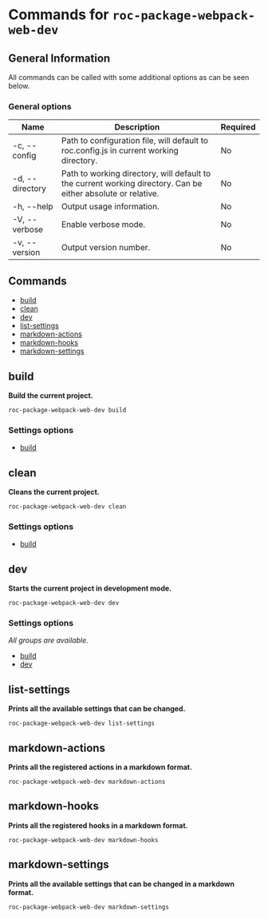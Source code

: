 # Commands for `roc-package-webpack-web-dev`

## General Information
All commands can be called with some additional options as can be seen below.

### General options

| Name            | Description                                                                                                   | Required |
| --------------- | ------------------------------------------------------------------------------------------------------------- | -------- |
| -c, --config    | Path to configuration file, will default to roc.config.js in current working directory.                       | No       |
| -d, --directory | Path to working directory, will default to the current working directory. Can be either absolute or relative. | No       |
| -h, --help      | Output usage information.                                                                                     | No       |
| -V, --verbose   | Enable verbose mode.                                                                                          | No       |
| -v, --version   | Output version number.                                                                                        | No       |

## Commands
* [build](#build)
* [clean](#clean)
* [dev](#dev)
* [list-settings](#list-settings)
* [markdown-actions](#markdown-actions)
* [markdown-hooks](#markdown-hooks)
* [markdown-settings](#markdown-settings)

## build
__Build the current project.__

```
roc-package-webpack-web-dev build
```

### Settings options
* [build](/packages/roc-package-webpack-web-dev/docs/Settings.md#build)

## clean
__Cleans the current project.__

```
roc-package-webpack-web-dev clean
```

### Settings options
* [build](/packages/roc-package-webpack-web-dev/docs/Settings.md#build)

## dev
__Starts the current project in development mode.__

```
roc-package-webpack-web-dev dev
```

### Settings options
_All groups are available._
* [build](/packages/roc-package-webpack-web-dev/docs/Settings.md#build)
* [dev](/packages/roc-package-webpack-web-dev/docs/Settings.md#dev)

## list-settings
__Prints all the available settings that can be changed.__

```
roc-package-webpack-web-dev list-settings
```

## markdown-actions
__Prints all the registered actions in a markdown format.__

```
roc-package-webpack-web-dev markdown-actions
```

## markdown-hooks
__Prints all the registered hooks in a markdown format.__

```
roc-package-webpack-web-dev markdown-hooks
```

## markdown-settings
__Prints all the available settings that can be changed in a markdown format.__

```
roc-package-webpack-web-dev markdown-settings
```
